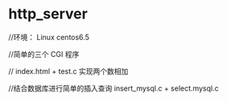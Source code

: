 # http_server

//环境： Linux  centos6.5

//简单的三个 CGI 程序

// index.html  +  test.c  实现两个数相加

//结合数据库进行简单的插入查询 insert_mysql.c + select.mysql.c
